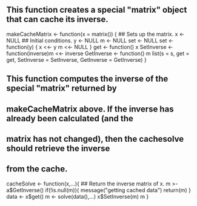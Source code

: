 ## This function creates a special "matrix" object that can cache its inverse.

makeCacheMatrix <- function(x = matrix()) { ## Sets up the matrix.
        x <- NULL ## Initial conditions.
        y <- NULL
        m <- NULL
        set <- NULL
        set <- function(y) {
                x <<- y
                m <<- NULL
        }
        get <- function() x
        SetInverse <- function(inverse)m <<- inverse
        GetInverse <- function() m
        list(s = s, get = get, SetInverse = SetInverse, GetInverse = GetInverse)
}
                
## This function computes the inverse of the special "matrix" returned by 
## makeCacheMatrix above. If the inverse has already been calculated (and the 
## matrix has not changed), then the cachesolve should retrieve the inverse 
## from the cache.

cacheSolve <- function(x,...){ ## Return the inverse matrix of x.
        m >- a$GetInverse()
        if(!is.null(m)){
                message("getting cached data")
                return(m)
        }
        data <- x$get()
        m <- solve(data(),...)
        x$SetInverse(m)
        m
}
